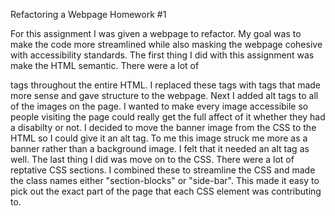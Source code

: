 Refactoring a Webpage Homework #1

For this assignment I was given a webpage to refactor. My goal was to make the code more streamlined while also masking the webpage cohesive with accessibility standards. The first thing I did with this assignment was make the HTML semantic. There were a lot of <div> tags throughout the entire HTML. I replaced these tags with tags that made more sense and gave structure to the webpage. Next I added alt tags to all of the images on the page. I wanted to make every image accessibile so people visiting the page could really get the full affect of it whether they had a disabilty or not. I decided to move the banner image from the CSS to the HTML so I could give it an alt tag. To me this image struck me more as a banner rather than a background image. I felt that it needed an alt tag as well. The last thing I did was move on to the CSS. There were a lot of reptative CSS sections. I combined these to streamline the CSS and made the class names either "section-blocks" or "side-bar". This made it easy to pick out the exact part of the page that each CSS element was contributing to.
